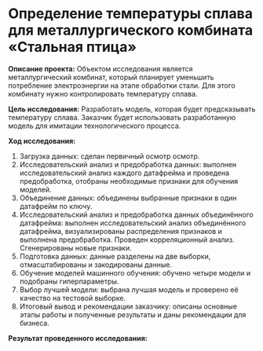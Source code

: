 # Определение температуры сплава для металлургического комбината «Стальная птица»

**Описание проекта:** Объектом исследования является металлургический комбинат, который планирует уменьшить потребление электроэнергии на этапе обработки стали. Для этого комбинату нужно контролировать температуру сплава.

**Цель исследования:** Разработать модель, которая будет предсказывать температуру сплава. Заказчик будет использовать разработанную модель для имитации технологического процесса.

**Ход исследования:**

1. Загрузка данных: сделан первичный осмотр осмотр.
2. Исследовательский анализ и предобработка данных: выполнен исследовательский анализ каждого датафрейма и проведена предобработка, отобраны необходимые признаки для обучения моделей.
3. Объединение данных: объединены выбранные признаки в один датафрейм по ключу.
4. Исследовательский анализ и предобработка данных объединённого датафрейма: выполнен исследовательский анализ объединённого датафрейма, визуализированы распределения признаков и выполнена предобработка. Проведен корреляционный анализ. Сгенерированы новые признаки.
5. Подготовка данных: данные разделены на две выборки, отмасштабированы и закодированы данные.
6. Обучение моделей машинного обучения: обучено четыре модели и подобраны гиперпараметры.
7. Выбор лучшей модели: выбрана лучшая модель и проверено её качество на тестовой выборке.
8. Итоговый вывод и рекомендации заказчику: описаны основные этапы работы и полученные результаты и даны рекомендации для бизнеса.

**Результат проведенного исследования:** 
